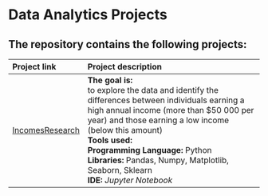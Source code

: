 # Data Analytics Projects
## The repository contains the following projects:
| Project link |Project description|
|:-----------------|:---------------|
|[IncomesResearch](https://github.com/shdrn2402/IncomesResearch)| **The goal is:**</br> to explore the data and identify the differences between individuals earning a high annual income (more than $50 000 per year) and those earning a low income (below this amount)</br>**Tools used:**</br>**Programming Language:** Python</br>**Libraries:** Pandas, Numpy, Matplotlib, Seaborn, Sklearn</br>**IDE:** <i>Jupyter Notebook</i>|

